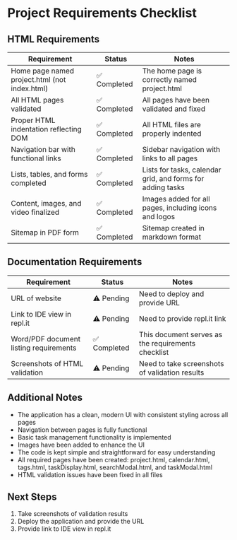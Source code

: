 # Project Requirements Checklist

## HTML Requirements

| Requirement                                   | Status       | Notes                                                      |
| --------------------------------------------- | ------------ | ---------------------------------------------------------- |
| Home page named project.html (not index.html) | ✅ Completed | The home page is correctly named project.html              |
| All HTML pages validated                      | ✅ Completed | All pages have been validated and fixed                    |
| Proper HTML indentation reflecting DOM        | ✅ Completed | All HTML files are properly indented                       |
| Navigation bar with functional links          | ✅ Completed | Sidebar navigation with links to all pages                 |
| Lists, tables, and forms completed            | ✅ Completed | Lists for tasks, calendar grid, and forms for adding tasks |
| Content, images, and video finalized          | ✅ Completed | Images added for all pages, including icons and logos      |
| Sitemap in PDF form                           | ✅ Completed | Sitemap created in markdown format                         |

## Documentation Requirements

| Requirement                            | Status       | Notes                                              |
| -------------------------------------- | ------------ | -------------------------------------------------- |
| URL of website                         | ⚠️ Pending   | Need to deploy and provide URL                     |
| Link to IDE view in repl.it            | ⚠️ Pending   | Need to provide repl.it link                       |
| Word/PDF document listing requirements | ✅ Completed | This document serves as the requirements checklist |
| Screenshots of HTML validation         | ⚠️ Pending   | Need to take screenshots of validation results     |

## Additional Notes

- The application has a clean, modern UI with consistent styling across all pages
- Navigation between pages is fully functional
- Basic task management functionality is implemented
- Images have been added to enhance the UI
- The code is kept simple and straightforward for easy understanding
- All required pages have been created: project.html, calendar.html, tags.html, taskDisplay.html, searchModal.html, and taskModal.html
- HTML validation issues have been fixed in all files

## Next Steps

1. Take screenshots of validation results
2. Deploy the application and provide the URL
3. Provide link to IDE view in repl.it
